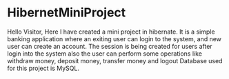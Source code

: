 # HibernetMiniProject
Hello Visitor, Here I have created a mini project in hibernate. It is a simple banking application where an exiting user can login to the system, and new user can create an account. The session is being created for users after login into the system also the user can perform some operations like withdraw money, deposit money, transfer money and logout
Database used for this project is MySQL. 
